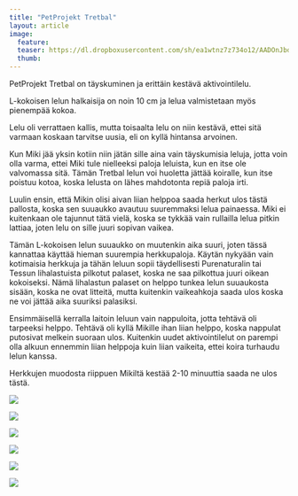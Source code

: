 ```yaml
---
title: "PetProjekt Tretbal"
layout: article
image:
  feature:
  teaser: https://dl.dropboxusercontent.com/sh/ea1wtnz7z734o12/AADOnJbdDTINS41_klp0naNia/aktivointilelut/muut/DS445781-245px.jpg
  thumb:
---
```


PetProjekt Tretbal on täyskuminen ja erittäin kestävä aktivointilelu.

L-kokoisen lelun halkaisija on noin 10 cm ja lelua valmistetaan myös pienempää kokoa.

Lelu oli verrattaen kallis, mutta toisaalta lelu on niin kestävä, ettei sitä varmaan koskaan tarvitse uusia, eli on kyllä hintansa arvoinen.

Kun Miki jää yksin kotiin niin jätän sille aina vain täyskumisia leluja, jotta voin olla varma, ettei Miki tule nielleeksi paloja leluista, kun en itse ole valvomassa sitä. Tämän Tretbal lelun voi huoletta jättää koiralle, kun itse poistuu kotoa, koska lelusta on lähes mahdotonta repiä paloja irti.

Luulin ensin, että Mikin olisi aivan liian helppoa saada herkut ulos tästä pallosta, koska sen suuaukko avautuu suuremmaksi lelua painaessa. Miki ei kuitenkaan ole tajunnut tätä vielä, koska se tykkää vain rullailla lelua pitkin lattiaa, joten lelu on sille juuri sopivan vaikea.

Tämän L-kokoisen lelun suuaukko on muutenkin aika suuri, joten tässä kannattaa käyttää hieman suurempia herkkupaloja. Käytän nykyään vain kotimaisia herkkuja ja tähän leluun sopii täydellisesti Purenaturalin tai Tessun lihalastuista pilkotut palaset, koska ne saa pilkottua juuri oikean kokoiseksi. Nämä lihalastun palaset on helppo tunkea lelun suuaukosta sisään, koska ne ovat litteitä, mutta kuitenkin vaikeahkoja saada ulos koska ne voi jättää aika suuriksi palasiksi.

Ensimmäisellä kerralla laitoin leluun vain nappuloita, jotta tehtävä oli tarpeeksi helppo. Tehtävä oli kyllä Mikille ihan liian helppo, koska nappulat putosivat melkein suoraan ulos. Kuitenkin uudet aktivointilelut on parempi olla alkuun ennemmin liian helppoja kuin liian vaikeita, ettei koira turhaudu lelun kanssa.

Herkkujen muodosta riippuen Mikiltä kestää 2-10 minuuttia saada ne ulos tästä.

[![](https://dl.dropboxusercontent.com/sh/ea1wtnz7z734o12/AAB6BuYlzdekXKy95lyKBNtqa/aktivointilelut/muut/DS44547-800px.jpg)](https://dl.dropboxusercontent.com/sh/ea1wtnz7z734o12/AAATnpLyh79IuF16y-Ij2rXna/aktivointilelut/muut/DS44547.jpg)

[![](https://dl.dropboxusercontent.com/sh/ea1wtnz7z734o12/AABdY6XfF_tVNix_5RGr_IDLa/aktivointilelut/muut/DS44578-800px.jpg)](https://dl.dropboxusercontent.com/sh/ea1wtnz7z734o12/AAD_GlFTtxVp_yXcjRNUDRHOa/aktivointilelut/muut/DS44578.jpg)

[![](https://dl.dropboxusercontent.com/sh/ea1wtnz7z734o12/AAAyycvf02Sy4RDnB1yQCIgMa/aktivointilelut/muut/DS44576-800px.jpg)](https://dl.dropboxusercontent.com/sh/ea1wtnz7z734o12/AAAiEct3fh8TtJ844hfD_svFa/aktivointilelut/muut/DS44576.jpg)

[![](https://dl.dropboxusercontent.com/sh/ea1wtnz7z734o12/AAC5aTYCJDeVy_A-EiWIWcAla/aktivointilelut/muut/DS44767-800px.jpg)](https://dl.dropboxusercontent.com/sh/ea1wtnz7z734o12/AACkd06HZkvcv-qdqgck2OjZa/aktivointilelut/muut/DS44767.jpg)

[![](https://dl.dropboxusercontent.com/sh/ea1wtnz7z734o12/AACkNEmzwI4r_t4pdjZShWUqa/aktivointilelut/muut/DS44774-800px.jpg)](https://dl.dropboxusercontent.com/sh/ea1wtnz7z734o12/AABwdNZV96VX0U8oQ_WJyJm4a/aktivointilelut/muut/DS44774.jpg)

[![](https://dl.dropboxusercontent.com/sh/ea1wtnz7z734o12/AACbaTwLFvjdwmaxtLkzUgk0a/aktivointilelut/muut/DS44824-800px.jpg)](https://dl.dropboxusercontent.com/sh/ea1wtnz7z734o12/AAAApCsJWsed54ImcKJc8E04a/aktivointilelut/muut/DS44824.jpg)

